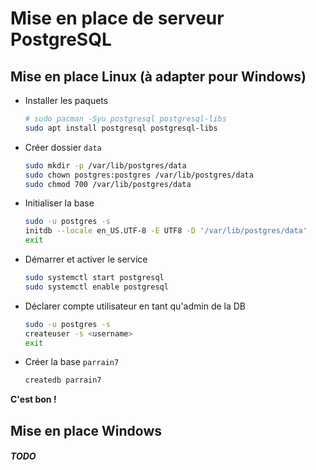 # Mise en place de serveur PostgreSQL

## Mise en place Linux (à adapter pour Windows)

- Installer les paquets

  ```bash
  # sudo pacman -Syu postgresql postgresql-libs
  sudo apt install postgresql postgresql-libs
  ```

- Créer dossier `data`

  ```bash
  sudo mkdir -p /var/lib/postgres/data
  sudo chown postgres:postgres /var/lib/postgres/data
  sudo chmod 700 /var/lib/postgres/data
  ```

- Initialiser la base

  ```bash
  sudo -u postgres -s
  initdb --locale en_US.UTF-8 -E UTF8 -D '/var/lib/postgres/data'
  exit
  ```

- Démarrer et activer le service

  ```bash
  sudo systemctl start postgresql
  sudo systemctl enable postgresql
  ```

- Déclarer compte utilisateur en tant qu'admin de la DB

  ```bash
  sudo -u postgres -s
  createuser -s <username>
  exit
  ```

- Créer la base `parrain7`

  ```bash
  createdb parrain7
  ```

**C'est bon !**

## Mise en place Windows

##### TODO

